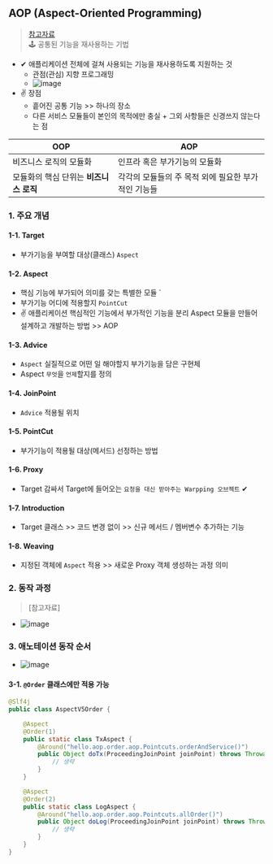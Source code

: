 ## AOP (Aspect-Oriented Programming)
> [참고자료](https://backtony.github.io/spring/2021-09-12-spring-aop-0/) <br> 
> 🕹 공통된 기능을 재사용하는 기법
- ✔ 애플리케이션 전체에 걸쳐 사용되는 기능을 재사용하도록 지원하는 것
  - 관점(관심) 지향 프로그래밍
  - ![image](https://user-images.githubusercontent.com/61215550/223917292-0e0e8e8c-7812-4148-b483-8710bfe2d803.png)
- ✌ 장점
  - 흩어진 공통 기능 >> 하나의 장소
  - 다른 서비스 모듈들이 본인의 목적에만 충실 + 그외 사항들은 신경쓰지 않는다는 점

|OOP|AOP|
|---|---|
|비즈니스 로직의 모듈화|인프라 혹은 부가기능의 모듈화|
|모듈화의 핵심 단위는 **비즈니스 로직**|각각의 모듈들의 주 목적 외에 필요한 부가적인 기능들|

### 1. 주요 개념
#### 1-1. Target 
- 부가기능을 부여할 대상(클래스) `Aspect`
#### 1-2. Aspect 
- 핵심 기능에 부가되어 의미를 갖는 특별한 모듈 `
- 부가기능 어디에 적용할지 `PointCut`
- ✌ 애플리케이션 핵심적인 기능에서 부가적인 기능을 분리 Aspect 모듈을 만들어 설계하고 개발하는 방법 >> AOP
#### 1-3. Advice
- `Aspect` 실질적으로 어떤 일 해야할지 부가기능을 담은 구현체
- Aspect `무엇`을 `언제`할지를 정의
#### 1-4. JoinPoint
- `Advice` 적용될 위치
#### 1-5. PointCut
- 부가기능이 적용될 대상(메서드) 선정하는 방법 
#### 1-6. Proxy
- Target 감싸서 Target에 들어오는 `요청을 대신 받아주는 Warpping 오브젝트` ✔
#### 1-7. Introduction
- Target 클래스 >> 코드 변경 없이 >> 신규 메서드 / 멤버변수 추가하는 기능
#### 1-8. Weaving
- 지정된 객체에 `Aspect` 적용 >> 새로운 Proxy 객체 생성하는 과정 의미

### 2. 동작 과정
> [참고자료]
- ![image](https://user-images.githubusercontent.com/61215550/223918494-c76a0f92-4519-43fa-88b4-cb2aa49b2801.png)

### 3. 애노테이션 동작 순서
- ![image](https://user-images.githubusercontent.com/61215550/223918570-5c2177c0-231b-43a9-9496-2240606251bc.png)
#### 3-1. `@Order` 클래스에만 적용 가능
```java
@Slf4j
public class AspectV5Order {

    @Aspect
    @Order(1)
    public static class TxAspect {
        @Around("hello.aop.order.aop.Pointcuts.orderAndService()")
        public Object doTx(ProceedingJoinPoint joinPoint) throws Throwable {
            // 생략
        }
    }

    @Aspect
    @Order(2)
    public static class LogAspect {
        @Around("hello.aop.order.aop.Pointcuts.allOrder()")
        public Object doLog(ProceedingJoinPoint joinPoint) throws Throwable {
            // 생략
        }
    }    
}
```
